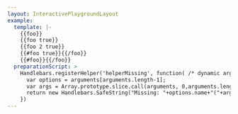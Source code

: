 ```yaml
---
layout: InteractivePlaygroundLayout
example:
  template: |-
    {{foo}}
    {{foo true}}
    {{foo 2 true}}
    {{#foo true}}{{/foo}}
    {{#foo}}{{/foo}}
  preparationScript: >
    Handlebars.registerHelper('helperMissing', function( /* dynamic arguments */) {
      var options = arguments[arguments.length-1];
      var args = Array.prototype.slice.call(arguments, 0,arguments.length-1)
      return new Handlebars.SafeString("Missing: "+options.name+"("+args+")")
    })
---
```

